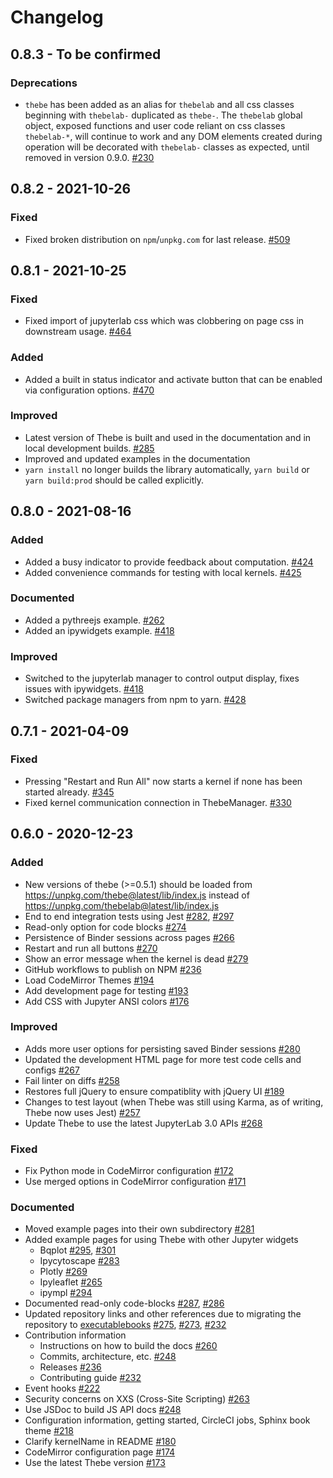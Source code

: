 # Changelog

## 0.8.3 - To be confirmed

### Deprecations

- `thebe` has been added as an alias for `thebelab` and all css classes
  beginning with `thebelab-` duplicated as `thebe-`. The `thebelab` global
  object, exposed functions and user code reliant on css classes `thebelab-*`,
  will continue to work and any DOM elements created during operation will be
  decorated with `thebelab-` classes as expected, until removed in
  version 0.9.0.
  [#230](https://github.com/executablebooks/thebe/issues/230)

## 0.8.2 - 2021-10-26

### Fixed

- Fixed broken distribution on `npm`/`unpkg.com` for last release.
  [#509](https://github.com/executablebooks/thebe/issues/509)

## 0.8.1 - 2021-10-25

### Fixed

- Fixed import of jupyterlab css which was clobbering on page css in
  downstream usage.
  [#464](https://github.com/executablebooks/thebe/issues/464)

### Added

- Added a built in status indicator and activate button that can be enabled
  via configuration options.
  [#470](https://github.com/executablebooks/thebe/issues/470)

### Improved

- Latest version of Thebe is built and used in the documentation and in local
  development builds.
  [#285](https://github.com/executablebooks/thebe/issues/285)
- Improved and updated examples in the documentation
- `yarn install` no longer builds the library automatically, `yarn build` or
  `yarn build:prod` should be called explicitly.

## 0.8.0 - 2021-08-16

### Added

- Added a busy indicator to provide feedback about computation.
  [#424](https://github.com/executablebooks/thebe/pull/424)
- Added convenience commands for testing with local kernels.
  [#425](https://github.com/executablebooks/thebe/pull/425)

### Documented

- Added a pythreejs example.
  [#262](https://github.com/executablebooks/thebe/pull/262)
- Added an ipywidgets example.
  [#418](https://github.com/executablebooks/thebe/pull/418)

### Improved

- Switched to the jupyterlab manager to control output display, fixes issues
  with ipywidgets. [#418](https://github.com/executablebooks/thebe/pull/418)
- Switched package managers from npm to yarn.
  [#428](https://github.com/executablebooks/thebe/pull/428)

## 0.7.1 - 2021-04-09

### Fixed

- Pressing "Restart and Run All" now starts a kernel if none has been started
  already. [#345](https://github.com/executablebooks/thebe/pull/345)
- Fixed kernel communication connection in ThebeManager.
  [#330](https://github.com/executablebooks/thebe/pull/330)

## 0.6.0 - 2020-12-23

### Added

- New versions of thebe (>=0.5.1) should be loaded from
  https://unpkg.com/thebe@latest/lib/index.js instead of
  https://unpkg.com/thebelab@latest/lib/index.js
- End to end integration tests using Jest [#282](https://github.com/executablebooks/thebe/pull/282), [#297](https://github.com/executablebooks/thebe/pull/297)
- Read-only option for code blocks [#274](https://github.com/executablebooks/thebe/pull/274)
- Persistence of Binder sessions across pages [#266](https://github.com/executablebooks/thebe/pull/266)
- Restart and run all buttons [#270](https://github.com/executablebooks/thebe/pull/270)
- Show an error message when the kernel is dead [#279](https://github.com/executablebooks/thebe/pull/279)
- GitHub workflows to publish on NPM [#236](https://github.com/executablebooks/thebe/pull/236)
- Load CodeMirror Themes [#194](https://github.com/executablebooks/thebe/pull/194)
- Add development page for testing [#193](https://github.com/executablebooks/thebe/pull/193)
- Add CSS with Jupyter ANSI colors [#176](https://github.com/executablebooks/thebe/pull/176)

### Improved

- Adds more user options for persisting saved Binder sessions [#280](https://github.com/executablebooks/thebe/pull/280)
- Updated the development HTML page for more test code cells and configs [#267](https://github.com/executablebooks/thebe/pull/267)
- Fail linter on diffs [#258](https://github.com/executablebooks/thebe/pull/258)
- Restores full jQuery to ensure compatiblity with jQuery UI [#189](https://github.com/executablebooks/thebe/pull/189)
- Changes to test layout (when Thebe was still using Karma, as of writing,
  Thebe now uses Jest) [#257](https://github.com/executablebooks/thebe/pull/257)
- Update Thebe to use the latest JupyterLab 3.0 APIs [#268](https://github.com/executablebooks/thebe/pull/268)

### Fixed

- Fix Python mode in CodeMirror configuration [#172](https://github.com/executablebooks/thebe/pull/172)
- Use merged options in CodeMirror configuration [#171](https://github.com/executablebooks/thebe/pull/171)

### Documented

- Moved example pages into their own subdirectory [#281](https://github.com/executablebooks/thebe/pull/281)
- Added example pages for using Thebe with other Jupyter widgets
  - Bqplot [#295](https://github.com/executablebooks/thebe/pull/295), [#301](https://github.com/executablebooks/thebe/pull/301)
  - Ipycytoscape [#283](https://github.com/executablebooks/thebe/pull/283)
  - Plotly [#269](https://github.com/executablebooks/thebe/pull/269)
  - Ipyleaflet [#265](https://github.com/executablebooks/thebe/pull/265)
  - ipympl [#294](https://github.com/executablebooks/thebe/pull/294)
- Documented read-only code-blocks [#287](https://github.com/executablebooks/thebe/pull/287), [#286](https://github.com/executablebooks/thebe/pull/286)
- Updated repository links and other references due to migrating the repository to [executablebooks](https://github.com/executablebooks) [#275](https://github.com/executablebooks/thebe/pull/275), [#273](https://github.com/executablebooks/thebe/pull/273), [#232](https://github.com/executablebooks/thebe/pull/232)
- Contribution information
  - Instructions on how to build the docs [#260](https://github.com/executablebooks/thebe/pull/260)
  - Commits, architecture, etc. [#248](https://github.com/executablebooks/thebe/pull/248)
  - Releases [#236](https://github.com/executablebooks/thebe/pull/236)
  - Contributing guide [#232](https://github.com/executablebooks/thebe/pull/232)
- Event hooks [#222](https://github.com/executablebooks/thebe/pull/222)
- Security concerns on XXS (Cross-Site Scripting) [#263](https://github.com/executablebooks/thebe/pull/264)
- Use JSDoc to build JS API docs [#248](https://github.com/executablebooks/thebe/pull/248)
- Configuration information, getting started, CircleCI jobs, Sphinx book theme [#218](https://github.com/executablebooks/thebe/pull/218)
- Clarify kernelName in README [#180](https://github.com/executablebooks/thebe/pull/180)
- CodeMirror configuration page [#174](https://github.com/executablebooks/thebe/pull/174/files)
- Use the latest Thebe version [#173](https://github.com/executablebooks/thebe/pull/173)
